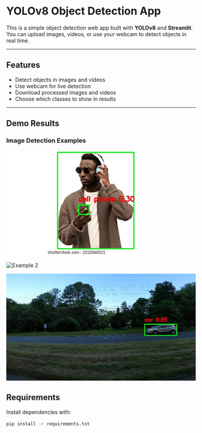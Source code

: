 # YOLOv8 Object Detection App

This is a simple object detection web app built with **YOLOv8** and **Streamlit**.  
You can upload images, videos, or use your webcam to detect objects in real time.

---

## Features

-  Detect objects in images and videos
-  Use webcam for live detection
-  Download processed images and videos
-  Choose which classes to show in results

---
##  Demo Results

###  Image Detection Examples
![Example 1](examples/detected_image.jpg)

![Example 2]("examples/detected_image(1).jpg")

![Example 2](examples\detected_image(2).jpg)

##  Requirements

Install dependencies with:

```bash
pip install -r requirements.txt
